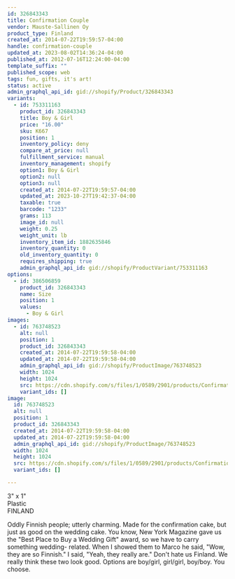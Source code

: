 ```yaml
---
id: 326843343
title: Confirmation Couple
vendor: Mauste-Sallinen Oy
product_type: Finland
created_at: 2014-07-22T19:59:57-04:00
handle: confirmation-couple
updated_at: 2023-08-02T14:36:24-04:00
published_at: 2012-07-16T12:24:00-04:00
template_suffix: ""
published_scope: web
tags: fun, gifts, it's art!
status: active
admin_graphql_api_id: gid://shopify/Product/326843343
variants:
  - id: 753311163
    product_id: 326843343
    title: Boy & Girl
    price: "16.00"
    sku: K667
    position: 1
    inventory_policy: deny
    compare_at_price: null
    fulfillment_service: manual
    inventory_management: shopify
    option1: Boy & Girl
    option2: null
    option3: null
    created_at: 2014-07-22T19:59:57-04:00
    updated_at: 2023-10-27T19:42:37-04:00
    taxable: true
    barcode: "1233"
    grams: 113
    image_id: null
    weight: 0.25
    weight_unit: lb
    inventory_item_id: 1882635846
    inventory_quantity: 0
    old_inventory_quantity: 0
    requires_shipping: true
    admin_graphql_api_id: gid://shopify/ProductVariant/753311163
options:
  - id: 386506859
    product_id: 326843343
    name: Size
    position: 1
    values:
      - Boy & Girl
images:
  - id: 763748523
    alt: null
    position: 1
    product_id: 326843343
    created_at: 2014-07-22T19:59:58-04:00
    updated_at: 2014-07-22T19:59:58-04:00
    admin_graphql_api_id: gid://shopify/ProductImage/763748523
    width: 1024
    height: 1024
    src: https://cdn.shopify.com/s/files/1/0589/2901/products/Confirmation_Couple.jpeg?v=1406073598
    variant_ids: []
image:
  id: 763748523
  alt: null
  position: 1
  product_id: 326843343
  created_at: 2014-07-22T19:59:58-04:00
  updated_at: 2014-07-22T19:59:58-04:00
  admin_graphql_api_id: gid://shopify/ProductImage/763748523
  width: 1024
  height: 1024
  src: https://cdn.shopify.com/s/files/1/0589/2901/products/Confirmation_Couple.jpeg?v=1406073598
  variant_ids: []

---
```


3" x 1"  
Plastic  
FINLAND  

<!-- td {border: 1px solid #ccc;}br {mso-data-placement:same-cell;} -->

Oddly Finnish people; utterly charming. Made for the confirmation cake, but just as good on the wedding cake. You know, New York Magazine gave us the "Best Place to Buy a Wedding Gift" award, so we have to carry something wedding\- related. When I showed them to Marco he said, "Wow, they are so Finnish." I said, "Yeah, they really are." Don't hate us Finland. We really think these two look good. Options are boy/girl, girl/girl, boy/boy. You choose.